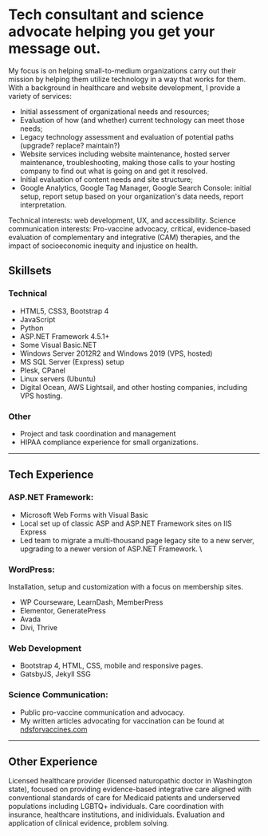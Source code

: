 # Tech consultant and science advocate helping you get your message out.
My focus is on helping small-to-medium organizations carry out their mission by helping them utilize technology in a way that works for them. With a background in healthcare and website development, I provide a variety of services:
- Initial assessment of organizational needs and resources;
- Evaluation of how (and whether) current technology can meet those needs;
- Legacy technology assessment and evaluation of potential paths (upgrade? replace? maintain?)
- Website services including website maintenance, hosted server maintenance, troubleshooting, making those calls to your hosting company to find out what is going on and get it resolved. 
- Initial evaluation of content needs and site structure;
- Google Analytics, Google Tag Manager, Google Search Console: initial setup, report setup based on your organization's data needs, report interpretation.


Technical interests: web development, UX, and accessibility. 
Science communication interests: Pro-vaccine advocacy, critical, evidence-based evaluation of complementary and integrative (CAM) therapies, and the impact of socioeconomic inequity and injustice on health. 

## Skillsets
### Technical
- HTML5, CSS3, Bootstrap 4
- JavaScript
- Python 
- ASP.NET Framework 4.5.1+
- Some Visual Basic.NET
- Windows Server 2012R2 and Windows 2019 (VPS, hosted)
- MS SQL Server (Express) setup
- Plesk, CPanel
- Linux servers (Ubuntu)
- Digital Ocean, AWS Lightsail, and other hosting companies, including VPS hosting.

### Other
- Project and task coordination and management 
- HIPAA compliance experience for small organizations.

---
## Tech Experience
### ASP.NET Framework: 
- Microsoft Web Forms with Visual Basic
- Local set up of classic ASP and ASP.NET Framework sites on IIS Express
- Led team to migrate a multi-thousand page legacy site to a new server, upgrading to a newer version of ASP.NET Framework. \

### WordPress: 
Installation, setup and customization with a focus on membership sites.
- WP Courseware, LearnDash, MemberPress
- Elementor, GeneratePress
- Avada
- Divi, Thrive

### Web Development
- Bootstrap 4, HTML, CSS, mobile and responsive pages.
- GatsbyJS, Jekyll SSG

### Science Communication: 
- Public pro-vaccine communication and advocacy.
- My written articles advocating for vaccination can be found at [ndsforvaccines.com](https://ndsforvaccines.com)

---
## Other Experience
Licensed healthcare provider (licensed naturopathic doctor in Washington state), focused on providing evidence-based integrative care aligned with conventional standards of care for Medicaid patients and underserved populations including LGBTQ+ individuals. Care coordination with insurance, healthcare institutions, and inidividuals. Evaluation and application of clinical evidence, problem solving. 



